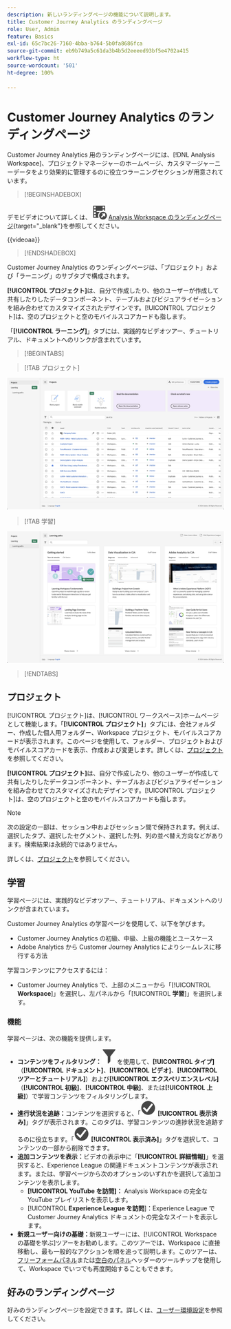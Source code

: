 ```yaml
---
description: 新しいランディングページの機能について説明します。
title: Customer Journey Analytics のランディングページ
role: User, Admin
feature: Basics
exl-id: 65c7bc26-7160-4bba-b764-5b0fa8686fca
source-git-commit: eb9b749a5c61da3b4b5d2eeeed93bf5e4702a415
workflow-type: ht
source-wordcount: '501'
ht-degree: 100%

---
```


# Customer Journey Analytics のランディングページ

Customer Journey Analytics 用のランディングページには、[!DNL Analysis Workspace]、プロジェクトマネージャーのホームページ、カスタマージャーニーデータをより効果的に管理するのに役立つラーニングセクションが用意されています。


>[!BEGINSHADEBOX]

デモビデオについて詳しくは、![VideoCheckedOut](/help/assets/icons/VideoCheckedOut.svg) [Analysis Workspace のランディングページ](https://video.tv.adobe.com/v/346465/?quality=12&learn=on&captions=jpn){target="_blank"}を参照してください。

{{videoaa}}

>[!ENDSHADEBOX]


Customer Journey Analytics のランディングページは、「プロジェクト」および「ラーニング」のサブタブで構成されます。

**[!UICONTROL プロジェクト]**&#x200B;は、自分で作成したり、他のユーザーが作成して共有したりしたデータコンポーネント、テーブルおよびビジュアライゼーションを組み合わせてカスタマイズされたデザインです。[!UICONTROL プロジェクト]は、空のプロジェクトと空のモバイルスコアカードも指します。

「**[!UICONTROL ラーニング]**」タブには、実践的なビデオツアー、チュートリアル、ドキュメントへのリンクが含まれています。

>[!BEGINTABS]

>[!TAB プロジェクト]

![プロジェクトランディングページ](assets/landing-projects.png)

>[!TAB 学習]

![学習ランディングページ](assets/landing-learning.png)


>[!ENDTABS]

## プロジェクト

[!UICONTROL プロジェクト]は、[!UICONTROL ワークスペース]ホームページとして機能します。「**[!UICONTROL プロジェクト]**」タブには、会社フォルダー、作成した個人用フォルダー、Workspace プロジェクト、モバイルスコアカードが表示されます。このページを使用して、フォルダー、プロジェクトおよびモバイルスコアカードを表示、作成および変更します。詳しくは、[プロジェクト](/help/analysis-workspace/build-workspace-project/freeform-overview.md)を参照してください。


**[!UICONTROL プロジェクト]**&#x200B;は、自分で作成したり、他のユーザーが作成して共有したりしたデータコンポーネント、テーブルおよびビジュアライゼーションを組み合わせてカスタマイズされたデザインです。[!UICONTROL プロジェクト]は、空のプロジェクトと空のモバイルスコアカードも指します。

>[!NOTE]
>
>次の設定の一部は、セッション中およびセッション間で保持されます。例えば、選択したタブ、選択したセグメント、選択した列、列の並べ替え方向などがあります。検索結果は永続的ではありません。

詳しくは、[プロジェクト](/help/analysis-workspace/build-workspace-project/freeform-overview.md)を参照してください。

<!--

### Customize table columns

To customize column widths, drag the vertical bar that separates each column. 

To add or remove columns from the list of projects, click the column icon (![Landing all](assets/select-column.png) ) in the top-right, then select or deselect column titles. 

The available columns are:

| Column name | Description | 
|---------|----------|
| [!UICONTROL **Name**] | Identifies the name of the project. |
| [!UICONTROL **Type**] | Indicates whether this type is a Workspace project, a Mobile scorecard, or a folder. |
| [!UICONTROL **Tags**] | Tags projects to organize them into groups. | 
| [!UICONTROL **Scheduled**] | Set to [!UICONTROL On] when a project is scheduled or [!UICONTROL Off] when it is not. Clicking the [!UICONTROL On] link lets you see information about the scheduled project. You can also [edit the project schedule](/help/analysis-workspace/export/t-schedule-report.md) if you are the project owner. |
| [!UICONTROL **Project role**] | Identifies the project roles: whether you are the project Owner and whether you have permissions to Edit or Duplicate the project. |
| [!UICONTROL **Report suite**] | Identifies the Report Suites that are associated with the project.<br>Tables and visualizations within a panel derive data from the report suite selected in the top right of the panel. The report suite also determines what components are available in the left rail. Within a project, you can use one or many report suites depending on your analysis use cases. The list of report suites is sorted on relevance. Adobe defines relevance based on how recently and frequently the suite has been used by the current user, and how frequently the suite is used within the organization. |
| [!UICONTROL **Owner**] | Identifies the person who created the project. |
| [!UICONTROL **Shared With**] | Shows who the project is currently shared with. |
| [!UICONTROL **Last Modified**] | The date and time when the project was last modified. |
| [!UICONTROL **Last Opened**] | Identifies the date that a project was last opened by the user who is currently viewing the Projects page. |
| [!UICONTROL **Last Used**] | Helps determine whether a project is valuable to users in your organization by showing the date and time when the project was last opened by any user within the organization.<p>Consider the following when viewing this column:</p><ul><li>Usage information is available starting in September 2023.</li><li>This column is available only to system administrators.</li></ul> |
| [!UICONTROL **Project ID**] | Can be used for debugging projects. |
| [!UICONTROL **Longest Date Range**] | Longer date ranges increase project complexity and may increase processing and load times. |
| [!UICONTROL **Number of queries**] | The total number of requests made to Analytics when the project loads. A higher number of project queries increases project complexity and may increase processing and load times. This data is available only after a project has loaded or a scheduled project was sent. |
| [!UICONTROL **Location**] | Shows the folder where the project is located. |

### Other UI elements on the Projects page

| UI element | Definition |
| --- | --- |
| Edit preferences | Lets you [!UICONTROL View Tutorials], and [Edit user preferences](/help/analysis-workspace/user-preferences.md). |
| [!UICONTROL Create new] | Opens the project modal where you can create a Workspace project or a Mobile scorecard or open a company template.  |
| [!UICONTROL Show less<br> Show more] | Toggles between not showing and showing the banner: ![Top banner](assets/top-banner.png) |
| [!UICONTROL Workspace project] | Creates a blank [Workspace project](/help/analysis-workspace/home.md) for you to  design and build. |
| [!UICONTROL Mobile scorecard] | Creates a blank [mobile scorecard](https://experienceleague.adobe.com/docs/analytics/analyze/mobapp/curator.html?lang=ja) for you to design and build. |
| [!UICONTROL Open Training Tutorial] | Opens the Workspace training tutorial that guides you through the process of building a new starter project in a step-by-step tutorial.|
| [!UICONTROL Open release notes] | Opens the Adobe Analytics section of the latest Adobe Experience Cloud release notes. |
| Filter icon | Filters by tags, report suites, owners, types, and other filters (Mine, Shared with me, Favorites, and Approved)  |
| Search bar | Searches all columns in the table. |
| Selection box | Selects one or more projects to display the project management actions you can perform: **Delete**, **Share**, **Rename**, **Copy**, **Unpin**, **Move Up**, **Move Down**, **Tag**, **Approve**, **Export CSV**, and **Move to**. You may not have permissions to perform all listed actions. |
| [!UICONTROL Favorites] | Adds a star next to a favorite project or folder that can be used as a filter. |
| [!UICONTROL Name] | Identifies the name of the project. |
| Pin icon | Pins items so they always appear at the top of your list but you can re-adjust the order by moving them up or down in the order. Use the ellipsis option menu and select **Move Up** or **Move down** in the list. |
| Info (i) icon | Displays the following information about a project: Type, Project Role, Owner, Description, and who it is shared with. It also indicates who can [edit or duplicate](/help/analysis-workspace/curate-share/share-projects.md) this project. |
| Ellipsis (...) | Displays the project management actions you can perform: **Delete**, **Share**, **Rename**, **Copy**, **Unpin**, **Move Up**, **Move Down**, **Tag**, **Approve**, **Export CSV**, and **Move to**. You may not have permissions to perform all listed actions. |
| SHOW: Folders & Projects or All Projects | Changes the view setting on the table to show folders and projects according to your folder organization **or** show all of your projects in an unorganized list. |
| < (Back button) | Returns you to your most recent landing page configuration in a Workspace project or a report. The page configuration you had when you left the landing page will persist when you return. |

-->

## 学習

学習ページには、実践的なビデオツアー、チュートリアル、ドキュメントへのリンクが含まれています。

Customer Journey Analytics の学習ページを使用して、以下を学びます。

* Customer Journey Analytics の初級、中級、上級の機能とユースケース
* Adobe Analytics から Customer Journey Analytics によりシームレスに移行する方法

学習コンテンツにアクセスするには：

* Customer Journey Analytics で、上部のメニューから「[!UICONTROL **Workspace**]」を選択し、左パネルから「[!UICONTROL **学習**]」を選択します。

### 機能

学習ページは、次の機能を提供します。

* **コンテンツをフィルタリング：**![フィルター](/help/assets/icons/Filter.svg)を使用して、**[!UICONTROL タイプ]**（**[!UICONTROL ドキュメント]**、**[!UICONTROL ビデオ]**、**[!UICONTROL ツアーとチュートリアル]**）および&#x200B;**[!UICONTROL エクスペリエンスレベル]**（**[!UICONTROL 初級]**、**[!UICONTROL 中級]**、または&#x200B;**[!UICONTROL 上級]**）で学習コンテンツをフィルタリングします。
* **進行状況を追跡：**&#x200B;コンテンツを選択すると、「![CheckmarkCircle](/help/assets/icons/CheckmarkCircle.svg) **[!UICONTROL 表示済み]**」タグが表示されます。このタグは、学習コンテンツの進捗状況を追跡するのに役立ちます。「![CheckmarkCircle](/help/assets/icons/CheckmarkCircle.svg) **[!UICONTROL 表示済み]**」タグを選択して、コンテンツの一部から削除できます。
* **追加コンテンツを表示：**&#x200B;ビデオの表示中に「**[!UICONTROL 詳細情報]**」を選択すると、Experience League の関連ドキュメントコンテンツが表示されます。または、学習ページから次のオプションのいずれかを選択して追加コンテンツを表示します。
   * **[!UICONTROL YouTube を訪問]：** Analysis Workspace の完全な YouTube プレイリストを表示します。
   * [!UICONTROL **Experience League を訪問**]：Experience League で Customer Journey Analytics ドキュメントの完全なスイートを表示します。
* **新規ユーザー向けの基礎：**&#x200B;新規ユーザーには、[!UICONTROL Workspace の基礎を学ぶ]ツアーをお勧めします。このツアーでは、Workspace に直接移動し、最も一般的なアクションを順を追って説明します。このツアーは、[フリーフォームパネル](/help/analysis-workspace/c-panels/freeform-panel.md)または[空白のパネル](/help/analysis-workspace/c-panels/blank-panel.md)ヘッダーのツールチップを使用して、Workspace でいつでも再度開始することもできます。

## 好みのランディングページ

好みのランディングページを設定できます。詳しくは、[ユーザー環境設定](/help/analysis-workspace/user-preferences.md#general-preferences)を参照してください。

<!--
## Landing page FAQ {#landing-faq}

| Question | Answer |
| --- | --- |
| Does the work I do in the beta program UI carry over to the production [!UICONTROL Workspace] experience? | Yes, any work done in the beta carries over to the old/current [!UICONTROL Workspace] experience. |
| Is there a maximum number of projects I can pin? | No, there is no limit on the number of projects you can pin. |
| Can admins designate this landing page for their users? | No, admins cannot designate the landing page on behalf of users. Individual users must turn on the toggle themselves. |
| Are all reports that currently exist in [!DNL Reports & Analytics] still available? | No, the following reports were phased out, based on overall usage data: <ul><li>Any custom eVars/props/events/classifications<li>My Recommended Reports</li><li>Hourly/Daily/Weekly/Monthly/Quarterly/Yearly unique visitors</li><li>DailyWeekly/Monthly/Quarterly/Yearly unique customers</li><li>Action name depth</li><li>Action name summary</li><li>Add dashboard</li><li>Age</li><li>Audio support</li><li>Billing information</li><li>Clicks to page</li><li>Color depth</li><li>Cookie support</li><li>Cookies</li><li>Connection types</li><li>Creative elements</li><li>Credit card type</li><li>Cross sell</li><li>Custom event funnels</li><li>Custom links</li><li>Customer ID</li><li>Day of week</li><li>Entry action name</li><li>Exit action name</li><li>Exit links</li><li>Fallout</li><li>File downloads</li><li>Find in store</li><li>Full paths</li><li>Gender</li><li>Hit ype VISTA rule</li><li>Image support</li><li>Java</li><li>JavaScript</li><li>JavaScript version</li><li>Manage bookmarks</li><li>Manage dashboards</li><li>Monitor color depth</li><li>Monitor resolutions</li><li>Newsletter signups</li><li>Next action name</li><li>Next action name flow</li><li>Null searches</li><li>Operating system</li><li>Order review</li><li>Page of day</li><li>Pages not found</li><li>Pathfinder</li><li>Path length</li><li>Previous action name</li><li>Previous action name flow</li><li>Product activity</li><li>Product cost</li><li>Product department</li><li>Product inventory category</li><li>Product name</li><li>Product reviews</li><li>Product season</li><li>Product shares</li><li>Product zooms</li><li>Reload</li><li>Searches</li><li>Servers</li><li>Single page visits</li><li>Shipping information</li><li>Site hierarchy</li><li>Social mentions</li><li>Time of day</li><li>Time spent on action name</li><li>Video support</li><li>Visitor state</li></ul> | 
-->
